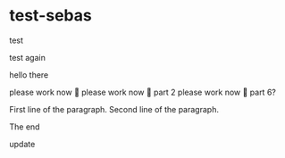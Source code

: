# test-sebas

test

test again

hello there

please work now 🥺
please work now 🥺 part 2
please work now 🥺 part 6?

First line of the paragraph.
Second line of the paragraph.

The end

update
